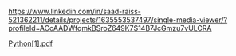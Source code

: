 https://www.linkedin.com/in/saad-raiss-521362211/details/projects/1635553537497/single-media-viewer/?profileId=ACoAADWfqmkBSroZ649K7S14B7JcGmzu7vULCRA

[Python[1].pdf](https://github.com/user-attachments/files/16236734/Python.1.pdf)
